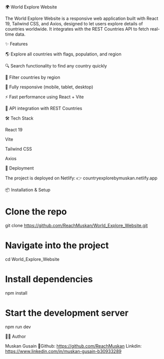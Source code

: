 🌍 World Explore Website

The World Explore Website is a responsive web application built with React 19, Tailwind CSS, and Axios, designed to let users explore details of countries worldwide. It integrates with the REST Countries API to fetch real-time data.

✨ Features

🌎 Explore all countries with flags, population, and region

🔍 Search functionality to find any country quickly

📂 Filter countries by region

📱 Fully responsive (mobile, tablet, desktop)

⚡ Fast performance using React + Vite

🔄 API integration with REST Countries

🛠️ Tech Stack

React 19

Vite

Tailwind CSS

Axios

🚀 Deployment

The project is deployed on Netlify:
👉 countryexplorebymuskan.netlify.app

📦 Installation & Setup
# Clone the repo
git clone https://github.com/ReachMuskan/World_Explore_Website.git

# Navigate into the project
cd World_Explore_Website

# Install dependencies
npm install

# Start the development server
npm run dev


👩‍💻 Author

Muskan Gusain
🔗Github: https://github.com/ReachMuskan
Linkdin: https://www.linkedin.com/in/muskan-gusain-b30933289 